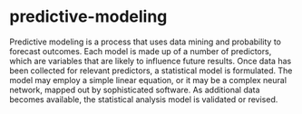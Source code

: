 # predictive-modeling
Predictive modeling is a process that uses data mining and probability to forecast outcomes. Each model is 
made up of a number of predictors, which are variables that are likely to influence future results. 
Once data has been collected for relevant predictors, a statistical model is formulated. The model may employ a simple linear equation,
or it may be a complex neural network, mapped out by sophisticated software. As additional data becomes available, the statistical 
analysis model is validated or revised.

